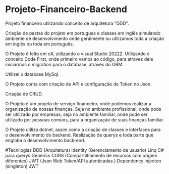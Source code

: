# Projeto-Financeiro-Backend

Projeto financeiro utilizando conceito de arquitetura "DDD".

Criação de pastas do projeto em portugues e classes em inglês simulando ambiente de desenvolvimento onde geralmente
ou utilizamos toda a criação em inglês ou toda em português.

O Projeto é feito em c#, utilizando o visual Studio 20222. 
Utilizando o conceito Code First, onde primeiro vamos ao código, para atravez dele iniciarmos o migration para o database, através do ORM.

Utilizei o database MySql. 

O Projeto conta com criação de API e configuração de Token no Json. 

Criação de CRUD.

O Projeto é um projeto de serviço financeiro, onde podemos realizar a organização de nossas finanças.
Seja no ambiente profissional, onde pode ser utilizado por empresas; seja no ambiente familiar, onde pode ser utilizado por pessoas comuns, para a organização de suas finanças familiar. 

O Projeto utiliza dotnet, assim como a criação de classes e interfaces para o desenvolvimento do backend. 
Realização de querys e toda parte que engloba o desenvolvimento back-end. 

#Tecnilogias
DDD (Arquitetura)
Identity (Gerenciamento de usuario)
Linq C# para querys
Generics 
CORS (Compartilhamento de recursos com origem diferentes)
JWT (Json Web Token/API autenticadas ) 
Dependency injecton (singleton)
JWT 
